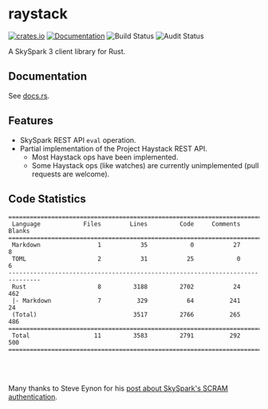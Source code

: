 # raystack

[![crates.io](https://img.shields.io/crates/v/raystack.svg)](https://crates.io/crates/raystack)
[![Documentation](https://docs.rs/raystack/badge.svg)](https://docs.rs/raystack)
![Build Status](https://github.com/a-mackay/raystack/workflows/build/badge.svg)
![Audit Status](https://github.com/a-mackay/raystack/workflows/audit/badge.svg)


A SkySpark 3 client library for Rust.

## Documentation
See [docs.rs](https://docs.rs/raystack).

## Features
* SkySpark REST API `eval` operation.
* Partial implementation of the Project Haystack REST API.
    * Most Haystack ops have been implemented.
    * Some Haystack ops (like watches) are currently unimplemented (pull requests are welcome).

## Code Statistics
```
===============================================================================
 Language            Files        Lines         Code     Comments       Blanks
===============================================================================
 Markdown                1           35            0           27            8
 TOML                    2           31           25            0            6
-------------------------------------------------------------------------------
 Rust                    8         3188         2702           24          462
 |- Markdown             7          329           64          241           24
 (Total)                           3517         2766          265          486
===============================================================================
 Total                  11         3583         2791          292          500
===============================================================================
```

<br><br>

Many thanks to Steve Eynon for his [post about SkySpark's SCRAM authentication](http://www.alienfactory.co.uk/articles/skyspark-scram-over-sasl).
